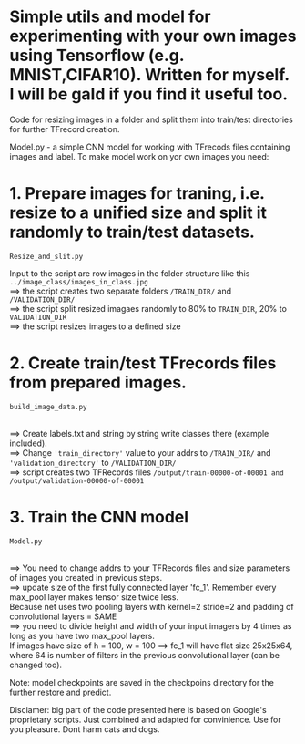 # Simple utils and model for experimenting with your own images using Tensorflow (e.g. MNIST,CIFAR10). Written for myself. I will be gald if you find it useful too.

Code for resizing images in a folder and split them into train/test directories for further TFrecord creation.

Model.py - a simple CNN model for working with TFrecods files containing images and label.
To make model work on yor own images you need:

# 1. Prepare images for traning, i.e. resize to a unified size and split it randomly to train/test datasets.
```
Resize_and_slit.py
```
Input to the script are row images in the folder structure like this ```../image_class/images_in_class.jpg```
<br /> ==> the script creates two separate folders ```/TRAIN_DIR/``` and ```/VALIDATION_DIR/```
<br /> ==> the script split resized imagaes randomly to 80% to ```TRAIN_DIR```, 20% to ```VALIDATION_DIR```
<br /> ==> the script resizes images to a defined size

# 2. Create train/test TFrecords files from prepared images.
```
build_image_data.py
```
<br />==> Create labels.txt and string by string write classes there (example included).
<br /> ==> Change `'train_directory'` value to your addrs to ```/TRAIN_DIR/``` and ```'validation_directory'``` to ```/VALIDATION_DIR/```
<br />==> script creates two TFRecords files ```/output/train-00000-of-00001 and /output/validation-00000-of-00001```

# 3. Train the CNN model
```
Model.py
```
<br /> ==> You need to change addrs to your TFRecords files and size parameters of images you created in previous steps.
<br /> ==> update size of the first fully connected layer 'fc_1'. Remember every max_pool layer makes tensor size twice less.
<br /> Because net uses two pooling layers with kernel=2 stride=2 and padding of convolutional layers = SAME
<br />==> you need to divide height and width of your input imagers by 4 times as long as you have two max_pool layers.
<br />If images have size of h = 100, w = 100 ==> fc_1 will have flat size 25x25x64, where 64 is number of filters
in the previous convolutional layer (can be changed too).

Note: model checkpoints are saved in the checkpoins directory for the further restore and predict.




Disclamer: big part of the code presented here is based on Google's proprietary scripts. Just combined and adapted for convinience. Use for you pleasure. Dont harm cats and dogs.
